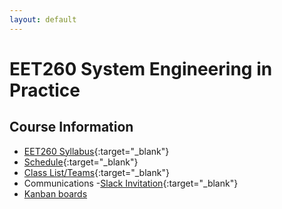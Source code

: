 ```yaml
---
layout: default
---
```


# EET260 System Engineering in Practice

## Course Information

- [EET260 Syllabus](EET260.Syllabus.pdf){:target="_blank"}
- [Schedule](SprintSchedule.pdf){:target="_blank"}
- [Class List/Teams](ClassList.pdf){:target="_blank"}
- Communications -[Slack Invitation](https://join.slack.com/t/nmc-scp3975/shared_invite/zt-k0kxzgra-wvCTcQbbxOctfwhwlZjaZg){:target="_blank"}
- [Kanban boards](./Kanbans.md)



